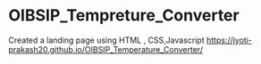 # OIBSIP_Tempreture_Converter
Created a landing page using HTML , CSS,Javascript 
 https://jyoti-prakash20.github.io/OIBSIP_Temperature_Converter/
